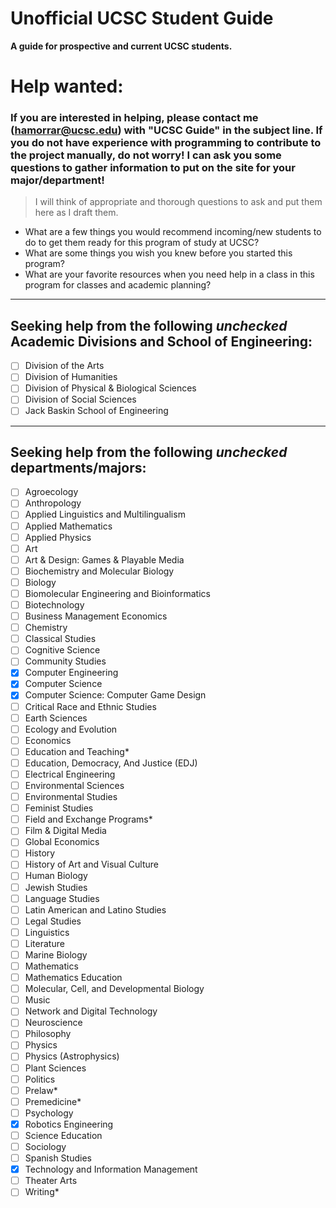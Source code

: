 # Unofficial UCSC Student Guide
**A guide for prospective and current UCSC students.**

# Help wanted:

### If you are interested in helping, please contact me (hamorrar@ucsc.edu) with "UCSC Guide" in the subject line. If you do not have experience with programming to contribute to the project manually, do not worry! I can ask you some questions to gather information to put on the site for your major/department!

> I will think of appropriate and thorough questions to ask and put them here as I draft them.
 - What are a few things you would recommend incoming/new students to do to get them ready for this program of study at UCSC?
 - What are some things you wish you knew before you started this program?
 - What are your favorite resources when you need help in a class in this program for classes and academic planning?

---

## Seeking help from the following *unchecked* Academic Divisions and School of Engineering:
- [ ] Division of the Arts
- [ ] Division of Humanities
- [ ] Division of Physical & Biological Sciences
- [ ] Division of Social Sciences
- [ ] Jack Baskin School of Engineering

---

## Seeking help from the following *unchecked* departments/majors:
- [ ] Agroecology
- [ ] Anthropology
- [ ] Applied Linguistics and Multilingualism
- [ ] Applied Mathematics
- [ ] Applied Physics
- [ ] Art
- [ ] Art & Design: Games & Playable Media
- [ ] Biochemistry and Molecular Biology
- [ ] Biology
- [ ] Biomolecular Engineering and Bioinformatics
- [ ] Biotechnology
- [ ] Business Management Economics
- [ ] Chemistry
- [ ] Classical Studies
- [ ] Cognitive Science
- [ ] Community Studies
- [x] Computer Engineering
- [x] Computer Science
- [x] Computer Science: Computer Game Design
- [ ] Critical Race and Ethnic Studies
- [ ] Earth Sciences
- [ ] Ecology and Evolution
- [ ] Economics
- [ ] Education and Teaching*
- [ ] Education, Democracy, And Justice (EDJ)
- [ ] Electrical Engineering
- [ ] Environmental Sciences
- [ ] Environmental Studies
- [ ] Feminist Studies
- [ ] Field and Exchange Programs*
- [ ] Film & Digital Media
- [ ] Global Economics
- [ ] History
- [ ] History of Art and Visual Culture
- [ ] Human Biology
- [ ] Jewish Studies
- [ ] Language Studies
- [ ] Latin American and Latino Studies
- [ ] Legal Studies
- [ ] Linguistics
- [ ] Literature
- [ ] Marine Biology
- [ ] Mathematics
- [ ] Mathematics Education
- [ ] Molecular, Cell, and Developmental Biology
- [ ] Music
- [ ] Network and Digital Technology
- [ ] Neuroscience
- [ ] Philosophy
- [ ] Physics
- [ ] Physics (Astrophysics)
- [ ] Plant Sciences
- [ ] Politics
- [ ] Prelaw*
- [ ] Premedicine*
- [ ] Psychology
- [x] Robotics Engineering
- [ ] Science Education
- [ ] Sociology
- [ ] Spanish Studies
- [x] Technology and Information Management
- [ ] Theater Arts
- [ ] Writing*